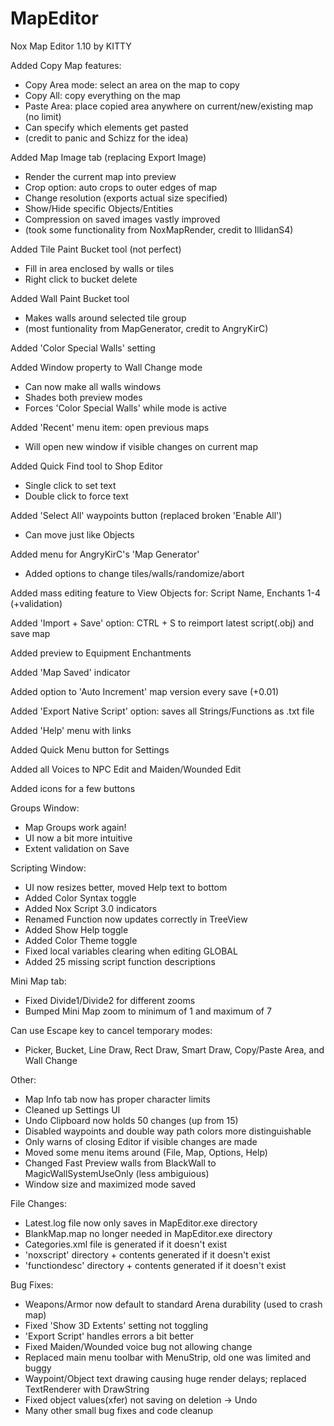 # MapEditor
Nox Map Editor 1.10 by KITTY

Added Copy Map features:
 - Copy Area mode: select an area on the map to copy
 - Copy All: copy everything on the map
 - Paste Area: place copied area anywhere on current/new/existing map (no limit)
 - Can specify which elements get pasted
 - (credit to panic and Schizz for the idea)
 
Added Map Image tab (replacing Export Image)
 - Render the current map into preview
 - Crop option: auto crops to outer edges of map
 - Change resolution (exports actual size specified)
 - Show/Hide specific Objects/Entities
 - Compression on saved images vastly improved
 - (took some functionality from NoxMapRender, credit to IllidanS4)
 
Added Tile Paint Bucket tool (not perfect)
 - Fill in area enclosed by walls or tiles
 - Right click to bucket delete
 
Added Wall Paint Bucket tool
 - Makes walls around selected tile group
 - (most funtionality from MapGenerator, credit to AngryKirC)
 
Added 'Color Special Walls' setting

Added Window property to Wall Change mode
 - Can now make all walls windows
 - Shades both preview modes
 - Forces 'Color Special Walls' while mode is active
 
Added 'Recent' menu item: open previous maps
 - Will open new window if visible changes on current map
 
Added Quick Find tool to Shop Editor
 - Single click to set text
 - Double click to force text
 
Added 'Select All' waypoints button (replaced broken 'Enable All')
 - Can move just like Objects
 
Added menu for AngryKirC's 'Map Generator'
 - Added options to change tiles/walls/randomize/abort
 
Added mass editing feature to View Objects for: Script Name, Enchants 1-4 (+validation)

Added 'Import + Save' option: CTRL + S to reimport latest script(.obj) and save map

Added preview to Equipment Enchantments

Added 'Map Saved' indicator

Added option to 'Auto Increment' map version every save (+0.01)

Added 'Export Native Script' option: saves all Strings/Functions as .txt file

Added 'Help' menu with links

Added Quick Menu button for Settings

Added all Voices to NPC Edit and Maiden/Wounded Edit

Added icons for a few buttons

Groups Window:
 - Map Groups work again!
 - UI now a bit more intuitive
 - Extent validation on Save
 
Scripting Window:
 - UI now resizes better, moved Help text to bottom
 - Added Color Syntax toggle
 - Added Nox Script 3.0 indicators
 - Renamed Function now updates correctly in TreeView
 - Added Show Help toggle
 - Added Color Theme toggle
 - Fixed local variables clearing when editing GLOBAL
 - Added 25 missing script function descriptions
 
Mini Map tab:
 - Fixed Divide1/Divide2 for different zooms
 - Bumped Mini Map zoom to minimum of 1 and maximum of 7
 
 Can use Escape key to cancel temporary modes:
 - Picker, Bucket, Line Draw, Rect Draw, Smart Draw, Copy/Paste Area, and Wall Change
 
Other:
 - Map Info tab now has proper character limits
 - Cleaned up Settings UI
 - Undo Clipboard now holds 50 changes (up from 15)
 - Disabled waypoints and double way path colors more distinguishable
 - Only warns of closing Editor if visible changes are made
 - Moved some menu items around (File, Map, Options, Help)
 - Changed Fast Preview walls from BlackWall to MagicWallSystemUseOnly (less ambiguious)
 - Window size and maximized mode saved

File Changes:
 - Latest.log file now only saves in MapEditor.exe directory
 - BlankMap.map no longer needed in MapEditor.exe directory
 - Categories.xml file is generated if it doesn't exist
 - 'noxscript' directory + contents generated if it doesn't exist
 - 'functiondesc' directory + contents generated if it doesn't exist

Bug Fixes:
 - Weapons/Armor now default to standard Arena durability (used to crash map)
 - Fixed 'Show 3D Extents' setting not toggling
 - 'Export Script' handles errors a bit better
 - Fixed Maiden/Wounded voice bug not allowing change
 - Replaced main menu toolbar with MenuStrip, old one was limited and buggy
 - Waypoint/Object text drawing causing huge render delays; replaced TextRenderer with DrawString
 - Fixed object values(xfer) not saving on deletion -> Undo
 - Many other small bug fixes and code cleanup
